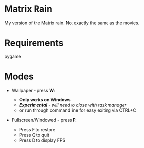 # Matrix Rain
My version of the Matrix rain. 
Not exactly the same as the movies. 

# Requirements
pygame

# Modes
- Wallpaper - press **W**:
  * **Only works on Windows**
  * ***Experimental** - will need to close with task manager*
  * or run through command line for easy exiting via CTRL+C


- Fullscreen/Windowed - press **F**:
  * Press F to restore
  * Press Q to quit
  * Press D to display FPS